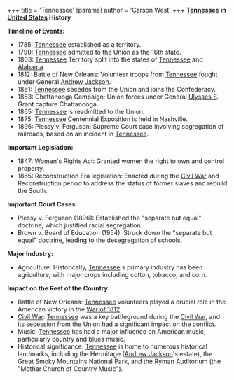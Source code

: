 +++
 title = 'Tennessee'
[params]
	author = 'Carson West'
+++
**[Tennessee](./../tennessee/) in [United States](./../united-states/) History**

**Timeline of Events:**

* 1785: [Tennessee](./../tennessee/) established as a territory.
* 1790: [Tennessee](./../tennessee/) admitted to the Union as the 16th state.
* 1803: [Tennessee](./../tennessee/) Territory split into the states of [Tennessee](./../tennessee/) and [Alabama](./../alabama/).
* 1812: Battle of New Orleans: Volunteer troops from [Tennessee](./../tennessee/) fought under General [Andrew Jackson](./../andrew-jackson/).
* 1861: [Tennessee](./../tennessee/) secedes from the Union and joins the Confederacy.
* 1863: Chattanooga Campaign: Union forces under General [Ulysses S](./../ulysses-s/). Grant capture Chattanooga.
* 1865: [Tennessee](./../tennessee/) is readmitted to the Union.
* 1875: [Tennessee](./../tennessee/) Centennial Exposition is held in Nashville.
* 1896: Plessy v. Ferguson: Supreme Court case involving segregation of railroads, based on an incident in [Tennessee](./../tennessee/).

**Important Legislation:**

* 1847: Women's Rights Act: Granted women the right to own and control property.
* 1865: Reconstruction Era legislation: Enacted during the [Civil War](./../civil-war/) and Reconstruction period to address the status of former slaves and rebuild the South.

**Important Court Cases:**

* Plessy v. Ferguson (1896): Established the "separate but equal" doctrine, which justified racial segregation.
* Brown v. Board of Education (1954): Struck down the "separate but equal" doctrine, leading to the desegregation of schools.

**Major Industry:**

* Agriculture: Historically, [Tennessee](./../tennessee/)'s primary industry has been agriculture, with major crops including cotton, tobacco, and corn.

**Impact on the Rest of the Country:**

* Battle of New Orleans: [Tennessee](./../tennessee/) volunteers played a crucial role in the American victory in the [War of 1812](./../war-of-1812/).
* [Civil War](./../civil-war/): [Tennessee](./../tennessee/) was a key battleground during the [Civil War](./../civil-war/), and its secession from the Union had a significant impact on the conflict.
* Music: [Tennessee](./../tennessee/) has had a major influence on American music, particularly country and blues music.
* Historical significance: [Tennessee](./../tennessee/) is home to numerous historical landmarks, including the Hermitage ([Andrew Jackson](./../andrew-jackson/)'s estate), the Great Smoky Mountains National Park, and the Ryman Auditorium (the "Mother Church of Country Music").